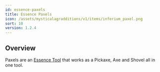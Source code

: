 ```yaml
---
id: essence-paxels
title: Essence Paxels
icon: /assets/mysticalagradditions/v1/items/inferium_paxel.png
sort: 10
version: 1.2.4
---
```


## Overview

Paxels are an [Essence Tool](../../mysticalagriculture/items/essence-tools.md) that works as a Pickaxe, Axe and Shovel all in one tool.
